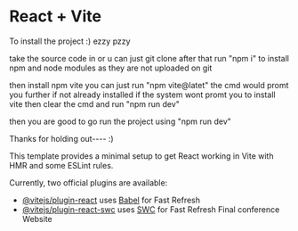 # React + Vite

To install the project  :)
ezzy pzzy

take  the source code in or u can just git clone 
after that run "npm i" to install npm and node modules as they are not uploaded on git

then install npm vite
you can just run "npm vite@latet" the cmd would promt you further if not already installed
if the system wont promt you to install vite then clear the cmd and run "npm run dev"

then you are good to go 
run the project using "npm run dev"

Thanks for holding out----
:)




This template provides a minimal setup to get React working in Vite with HMR and some ESLint rules.

Currently, two official plugins are available:

- [@vitejs/plugin-react](https://github.com/vitejs/vite-plugin-react/blob/main/packages/plugin-react/README.md) uses [Babel](https://babeljs.io/) for Fast Refresh
- [@vitejs/plugin-react-swc](https://github.com/vitejs/vite-plugin-react-swc) uses [SWC](https://swc.rs/) for Fast Refresh
F i n a l   c o n f e r e n c e   W e b s i t e 
 
 
